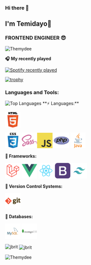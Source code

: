 ### Hi there 👋

<h2>I'm Temidayo🤗</h2>

<h3>FRONTEND ENGINEER 😎</h3>

<p align="left"> <img src="https://komarev.com/ghpvc/?username=Themydee&label=Profile%20views&color=0e75b6&style=flat" alt="Themydee" /> </p>

**🎧 My recently played**

[![Spotify recently played](https://spotify-recently-played-readme.vercel.app/api?user=31eegutw25u4iz4jbxruuot6grjq&count=5)](https://open.spotify.com/user/31eegutw25u4iz4jbxruuot6grjq)

[![trophy](https://github-profile-trophy.vercel.app/?username=themydee)](https://github.com/Themydee/github-profile-trophy)
<h3 align="left">Languages and Tools:</h3>

<img src="https://github-readme-stats.vercel.app/api/top-langs/?username=themydee&langs_count=10&title_color=00ff99&text_color=ffffff&icon_color=00ff77&bg_color=000000&hide_border=true&locale=en&custom_title=Top%20%Languages" alt="Top Languages" />
**⚡️ Languages:**

<code><img height="50" src="https://raw.githubusercontent.com/github/explore/80688e429a7d4ef2fca1e82350fe8e3517d3494d/topics/html/html.png"></code>

<code><img height="50" src="https://raw.githubusercontent.com/github/explore/80688e429a7d4ef2fca1e82350fe8e3517d3494d/topics/css/css.png"></code>
<code><img height="50" src="https://raw.githubusercontent.com/github/explore/80688e429a7d4ef2fca1e82350fe8e3517d3494d/topics/sass/sass.png"></code><code><img height="50" src="https://raw.githubusercontent.com/github/explore/80688e429a7d4ef2fca1e82350fe8e3517d3494d/topics/javascript/javascript.png"></code>
<code><img height="50" src="https://raw.githubusercontent.com/github/explore/80688e429a7d4ef2fca1e82350fe8e3517d3494d/topics/php/php.png"></code>
<code><img height="50" src="https://raw.githubusercontent.com/github/explore/80688e429a7d4ef2fca1e82350fe8e3517d3494d/topics/java/java.png"></code>

**🌱 Frameworks:**

<code><img height="50" src="https://raw.githubusercontent.com/github/explore/80688e429a7d4ef2fca1e82350fe8e3517d3494d/topics/laravel/laravel.png"></code>
<code><img height="50" src="https://raw.githubusercontent.com/github/explore/80688e429a7d4ef2fca1e82350fe8e3517d3494d/topics/vue/vue.png"></code>
<code><img height="50" src="https://raw.githubusercontent.com/github/explore/80688e429a7d4ef2fca1e82350fe8e3517d3494d/topics/react/react.png"></code>
<code><img height="50" src="https://raw.githubusercontent.com/github/explore/80688e429a7d4ef2fca1e82350fe8e3517d3494d/topics/bootstrap/bootstrap.png"></code>
<code><img height="50" src="https://raw.githubusercontent.com/github/explore/80688e429a7d4ef2fca1e82350fe8e3517d3494d/topics/tailwind/tailwind.png"></code>

**🎡 Version Control Systems:**

<code><img height="50" src="https://raw.githubusercontent.com/github/explore/80688e429a7d4ef2fca1e82350fe8e3517d3494d/topics/git/git.png"></code>

**🚀 Databases:**

<code><img height="50" src="https://raw.githubusercontent.com/github/explore/80688e429a7d4ef2fca1e82350fe8e3517d3494d/topics/mysql/mysql.png"></code>
<code><img height="50" src="https://raw.githubusercontent.com/github/explore/80688e429a7d4ef2fca1e82350fe8e3517d3494d/topics/mongodb/mongodb.png"></code>


  
<p><img align="left" src="https://github-readme-stats.vercel.app/api/top-langs?username=Themydee&show_icons=true&locale=en&layout=compact" alt="jbrit" /></p>

<p>&nbsp;<img align="center" src="https://github-readme-stats.vercel.app/api?username=Themydee&show_icons=true&locale=en" alt="jbrit" /></p>

<p><img align="center" src="https://github-readme-streak-stats.herokuapp.com/?user=Themydee" alt="Themydee" /></p>
